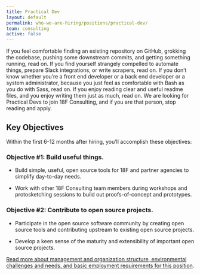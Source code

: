```yaml
---
title: Practical Dev
layout: default
permalink: who-we-are-hiring/positions/practical-dev/
team: consulting
active: false
---
```

If you feel comfortable finding an existing repository on GitHub, grokking the codebase, pushing some downstream commits, and getting something running, read on. If you find yourself strangely compelled to automate things, prepare Slack integrations, or write scrapers, read on. If you don’t know whether you’re a front end developer or a back end developer or a system administrator, because you just feel as comfortable with Bash as you do with Sass, read on. If you enjoy reading clear and useful readme files, and you enjoy writing them just as much, read on. We are looking for Practical Devs to join 18F Consulting, and if you are that person, stop reading and apply.

## Key Objectives

Within the first 6-12 months after hiring, you’ll accomplish these objectives:

### Objective \#1: Build useful things.

-   Build simple, useful, open source tools for 18F and partner agencies to simplify day-to-day needs.

- Work with other 18F Consulting team members during workshops and protosketching sessions to build out proofs-of-concept and prototypes.

### Objective \#2: Contribute to open source projects.

- Participate in the open source software community by creating open source tools and contributing upstream to existing open source projects.

- Develop a keen sense of the maturity and extensibility of important open source projects.


[Read more about management and organization structure, environmental
challenges and needs, and basic employment requirements for this
position](https://pages.18f.gov/joining-18f/who-we-are-hiring/positions/18f-consulting/).
